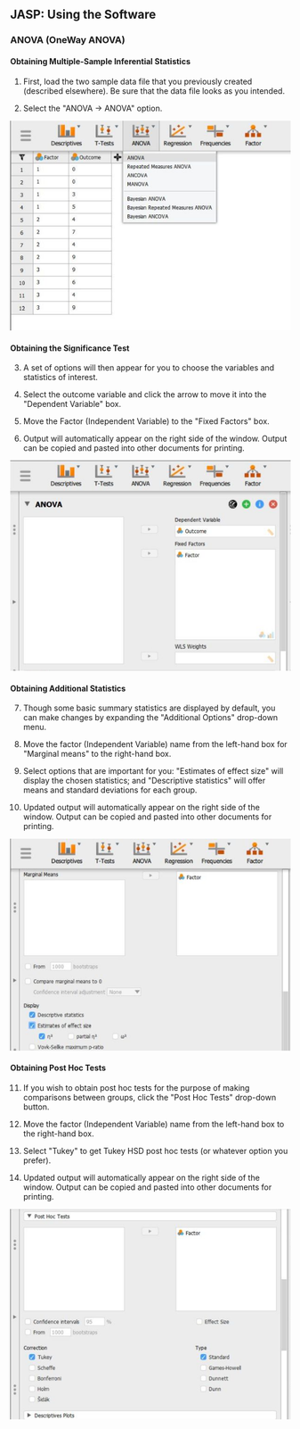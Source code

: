 ## JASP: Using the Software

### ANOVA (OneWay ANOVA) 

#### Obtaining Multiple-Sample Inferential Statistics

1. First, load the two sample 
 data file that you 
 previously created 
 (described elsewhere). Be
 sure that the data file
 looks as you intended. 

2. Select the "ANOVA → ANOVA" 
 option. 

<p align="center"><kbd><img src="image23.png"></kbd></p>

#### Obtaining the Significance Test

3. A set of options will then 
 appear for you to choose the 
 variables and statistics of
 interest.

4. Select the outcome variable
 and click the arrow to move
 it into the "Dependent 
 Variable" box. 

5. Move the Factor (Independent 
 Variable) to the "Fixed
 Factors" box.

6. Output will automatically
 appear on the right side of
 the window. Output can be
 copied and pasted into other 
 documents for printing.

<p align="center"><kbd><img src="image24.png"></kbd></p>

#### Obtaining Additional Statistics

7. Though some basic summary
 statistics are displayed by
 default, you can make
 changes by expanding the 
 "Additional Options" 
 drop-down menu.

8. Move the factor (Independent 
 Variable) name from the
 left-hand box for "Marginal
 means" to the right-hand 
 box. 

9. Select options that are
 important for you: 
 "Estimates of effect size" 
 will display the chosen
 statistics; and "Descriptive 
 statistics" will offer means 
 and standard deviations for
 each group.

10. Updated output will
 automatically appear on the
 right side of the window.
 Output can be copied and 
 pasted into other documents
 for printing.

<p align="center"><kbd><img src="image25.png"></kbd></p>

#### Obtaining Post Hoc Tests

11. If you wish to obtain post 
 hoc tests for the purpose of 
 making comparisons between 
 groups, click the "Post Hoc
 Tests" drop-down button. 

12. Move the factor (Independent 
 Variable) name from the
 left-hand box to the 
 right-hand box.

13. Select "Tukey" to get Tukey
 HSD post hoc tests (or 
 whatever option you prefer). 

14. Updated output will
 automatically appear on the
 right side of the window.
 Output can be copied and 
 pasted into other documents
 for printing.

<p align="center"><kbd><img src="image26.png"></kbd></p>
